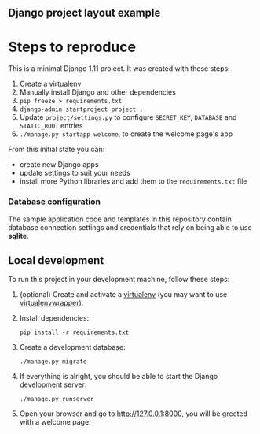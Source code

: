 ## Django project layout example

# Steps to reproduce

This is a minimal Django 1.11 project. It was created with these steps:

1. Create a virtualenv
2. Manually install Django and other dependencies
3. `pip freeze > requirements.txt`
4. `django-admin startproject project .`
5. Update `project/settings.py` to configure `SECRET_KEY`, `DATABASE` and `STATIC_ROOT` entries
6. `./manage.py startapp welcome`, to create the welcome page's app

From this initial state you can:

- create new Django apps
- update settings to suit your needs
- install more Python libraries and add them to the `requirements.txt` file

### Database configuration

The sample application code and templates in this repository contain database connection settings and credentials that rely on being able to use **sqlite**.

## Local development

To run this project in your development machine, follow these steps:

1. (optional) Create and activate a [virtualenv](https://virtualenv.pypa.io/) (you may want to use [virtualenvwrapper](http://virtualenvwrapper.readthedocs.org/)).

2. Install dependencies:

   `pip install -r requirements.txt`

3. Create a development database:

   `./manage.py migrate`

4. If everything is alright, you should be able to start the Django development server:

   `./manage.py runserver`

5. Open your browser and go to http://127.0.0.1:8000, you will be greeted with a welcome page.
